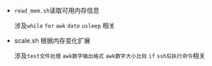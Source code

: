 - `read_mem.sh`读取可用内存信息

  涉及`while` `for` `awk` `date` `usleep` 相关


- scale.sh 根据内存变化扩展

  涉及`test文件处理` `awk数字输出格式` `awk数字大小比较` `if` `ssh后执行命令`相关

